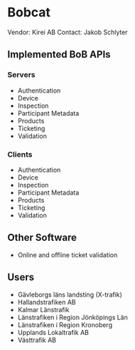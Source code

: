 # Bobcat

Vendor: Kirei AB
Contact: Jakob Schlyter

## Implemented BoB APIs

### Servers

- Authentication
- Device
- Inspection
- Participant Metadata
- Products
- Ticketing
- Validation

### Clients

- Authentication
- Device
- Inspection
- Participant Metadata
- Products
- Ticketing
- Validation

## Other Software

- Online and offline ticket validation


## Users

- Gävleborgs läns landsting (X-trafik)
- Hallandstrafiken AB
- Kalmar Länstrafik
- Länstrafiken i Region Jönköpings Län
- Länstrafiken i Region Kronoberg
- Upplands Lokaltrafik AB
- Västtrafik AB
